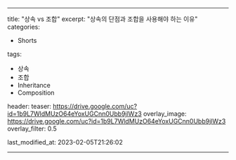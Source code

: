 ---

title:  "상속 vs 조합"
excerpt: "상속의 단점과 조합을 사용해야 하는 이유"
categories:
- Shorts

tags:
- 상속
- 조합
- Inheritance
- Composition

header:
  teaser: https://drive.google.com/uc?id=1b9L7WldMUzO64eYoxUGCnn0Ubb9jlWz3
  overlay_image: https://drive.google.com/uc?id=1b9L7WldMUzO64eYoxUGCnn0Ubb9jlWz3
  overlay_filter: 0.5

last_modified_at: 2023-02-05T21:26:02

---